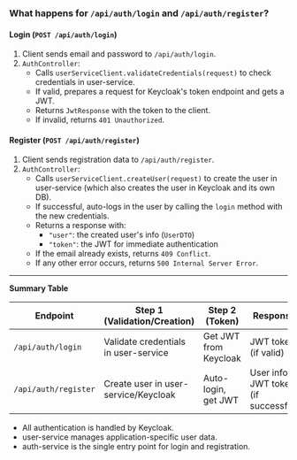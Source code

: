 ### What happens for `/api/auth/login` and `/api/auth/register`?

#### **Login (`POST /api/auth/login`)**
1. Client sends email and password to `/api/auth/login`.
2. `AuthController`:
    - Calls `userServiceClient.validateCredentials(request)` to check credentials in user-service.
    - If valid, prepares a request for Keycloak's token endpoint and gets a JWT.
    - Returns `JwtResponse` with the token to the client.
    - If invalid, returns `401 Unauthorized`.

#### **Register (`POST /api/auth/register`)**
1. Client sends registration data to `/api/auth/register`.
2. `AuthController`:
    - Calls `userServiceClient.createUser(request)` to create the user in user-service (which also creates the user in Keycloak and its own DB).
    - If successful, auto-logs in the user by calling the `login` method with the new credentials.
    - Returns a response with:
        - `"user"`: the created user's info (`UserDTO`)
        - `"token"`: the JWT for immediate authentication
    - If the email already exists, returns `409 Conflict`.
    - If any other error occurs, returns `500 Internal Server Error`.

---

**Summary Table**

| Endpoint              | Step 1 (Validation/Creation)         | Step 2 (Token)         | Response                                 |
|-----------------------|--------------------------------------|------------------------|------------------------------------------|
| `/api/auth/login`     | Validate credentials in user-service | Get JWT from Keycloak  | JWT token (if valid)                     |
| `/api/auth/register`  | Create user in user-service/Keycloak | Auto-login, get JWT    | User info + JWT token (if successful)    |

- All authentication is handled by Keycloak.
- user-service manages application-specific user data.
- auth-service is the single entry point for login and registration.
